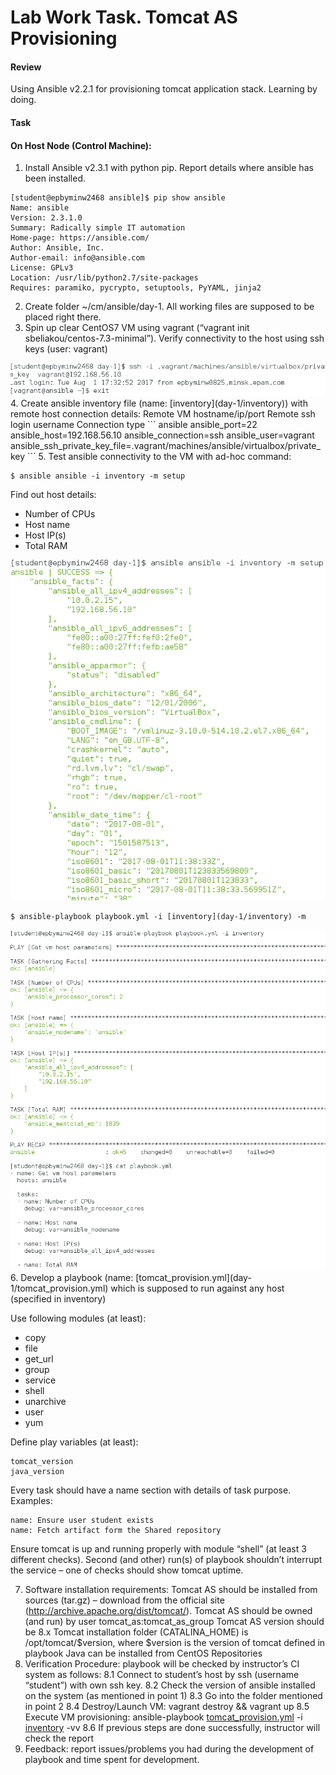 # Lab Work Task. Tomcat AS Provisioning
#### Review
 Using Ansible v2.2.1 for provisioning tomcat application stack. Learning by doing.
#### Task

#### On Host Node (Control Machine):

1. Install Ansible v2.3.1 with python pip. Report details where ansible has been installed.
```
[student@epbyminw2468 ansible]$ pip show ansible
Name: ansible
Version: 2.3.1.0
Summary: Radically simple IT automation
Home-page: https://ansible.com/
Author: Ansible, Inc.
Author-email: info@ansible.com
License: GPLv3
Location: /usr/lib/python2.7/site-packages
Requires: paramiko, pycrypto, setuptools, PyYAML, jinja2
```
2. Create folder ~/cm/ansible/day-1. All working files are supposed to be placed right there.
3. Spin up clear CentOS7 VM using vagrant (“vagrant init sbeliakou/centos-7.3-minimal”). Verify connectivity to the host using ssh keys (user: vagrant)
<img src="day-1/1.png">
4. Create ansible inventory file (name: [inventory](day-1/inventory)) with remote host connection details:
Remote VM hostname/ip/port
Remote ssh login username
Connection type
```
ansible	ansible_port=22	ansible_host=192.168.56.10	ansible_connection=ssh	ansible_user=vagrant	ansible_ssh_private_key_file=.vagrant/machines/ansible/virtualbox/private_key
```
5. Test ansible connectivity to the VM with ad-hoc command: 

```
$ ansible ansible -i inventory -m setup
```

Find out host details:
- Number of CPUs
- Host name
- Host IP(s)
- Total RAM

<img src="day-1/2.png">

```
$ ansible-playbook playbook.yml -i [inventory](day-1/inventory) -m
```

<img src="day-1/3.png">
6. Develop a playbook (name: [tomcat_provision.yml](day-1/tomcat_provision.yml) which is supposed to run against any host (specified in inventory)

Use following modules (at least):
* copy
* file
* get_url
* group
* service
* shell
* unarchive
* user
* yum

Define play variables (at least):

```
tomcat_version
java_version
```

Every task should have a name section with details of task purpose.
Examples:

```
name: Ensure user student exists
name: Fetch artifact form the Shared repository
```

Ensure tomcat is up and running properly with module “shell” (at least 3 different checks).
Second (and other) run(s) of playbook shouldn’t interrupt the service – one of checks should show tomcat uptime.

7. Software installation requirements:
Tomcat AS should be installed from sources (tar.gz) – download from the official site (http://archive.apache.org/dist/tomcat/).
Tomcat AS should be owned (and run) by user tomcat_as:tomcat_as_group
Tomcat AS version should be 8.x
Tomcat installation folder (CATALINA_HOME) is /opt/tomcat/$version, where $version is the version of tomcat defined in playbook
Java can be installed from CentOS Repositories
8. Verification Procedure: playbook will be checked by instructor’s CI system as follows:
  8.1 Connect to student’s host by ssh (username “student”) with own ssh key.
  8.2 Check the version of ansible installed on the system (as mentioned in point 1)
  8.3 Go into the folder mentioned in point 2
  8.4 Destroy/Launch VM: vagrant destroy && vagrant up
  8.5 Execute VM provisioning: ansible-playbook [tomcat_provision.yml](day-1/tomcat_provision.yml) -i [inventory](day-1/inventory) -vv 
8.6 If previous steps are done successfully, instructor will check the report
9. Feedback: report issues/problems you had during the development of playbook and time spent for development.
